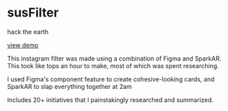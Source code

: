 # susFilter
hack the earth

[view demo](https://youtu.be/AEZEfeOxGpI)

This instagram filter was made using a combination of Figma and SparkAR. This took like tops an hour to make, most of which was spent researching.

I used Figma's component feature to create cohesive-looking cards, and SparkAR to slap everything together at 2am

Includes 20+ initiatives that I painstakingly researched and summarized.
